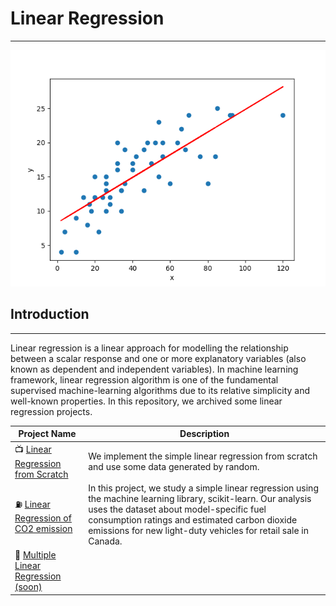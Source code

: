 # Linear Regression

***

![img1.png](images/img1.png)



## Introduction 

----
Linear regression is a linear approach for modelling the relationship between a scalar response and one or more explanatory 
variables (also known as dependent and independent variables). In machine learning framework, linear regression algorithm 
is one of the fundamental supervised machine-learning algorithms due to its relative simplicity and well-known properties. 
In this repository, we archived some linear regression projects.

| Project Name | Description |    
|---|---|
| 📺 [Linear Regression from Scratch](https://github.com/williamjouse/Linear-Regression/blob/main/linear_regression_from_scratch.ipynb) | We implement the simple linear regression from scratch and use some data generated by random.  | 
| ⛽️ [Linear Regression of CO2 emission](https://github.com/williamjouse/Linear-Regression/blob/main/linear_regression_CO2emission.ipynb) | In this project, we study a simple linear regression using the machine learning library, scikit-learn. Our analysis uses the dataset about model-specific fuel consumption ratings and estimated carbon dioxide emissions for new light-duty vehicles for retail sale in Canada. |
| 🍷 [Multiple Linear Regression (soon)]() | |    



